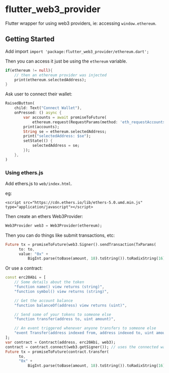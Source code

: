 # flutter_web3_provider

Flutter wrapper for using web3 providers, ie: accessing `window.ethereum`.

## Getting Started

Add import `import 'package:flutter_web3_provider/ethereum.dart';`

Then you can access it just be using the `ethereum` variable.

```dart
if(ethereum != null){
    // then an ethereum provider was injected
    print(ethereum.selectedAddress);
}
```

Ask user to connect their wallet:

```dart
RaisedButton(
    child: Text("Connect Wallet"),
    onPressed: () async {
        var accounts = await promiseToFuture(
            ethereum.request(RequestParams(method: 'eth_requestAccounts')));
        print(accounts);
        String se = ethereum.selectedAddress;
        print("selectedAddress: $se");
        setState(() {
            selectedAddress = se;
        });
    },
)
```

### Using ethers.js

Add ethers.js to `web/index.html`.

eg: 

```
<script src="https://cdn.ethers.io/lib/ethers-5.0.umd.min.js" type="application/javascript"></script>
```

Then create an ethers Web3Provider:

```dart
Web3Provider web3 = Web3Provider(ethereum);
```

Then you can do things like submit transactions, etc:

```dart
Future tx = promiseToFuture(web3.Signer().sendTransaction(TxParams(
      to: to,
      value: "0x" +
          BigInt.parse(toBase(amount, 18).toString()).toRadixString(16))));
```

Or use a contract:

```dart
const erc20Abi = [
    // Some details about the token
    "function name() view returns (string)",
    "function symbol() view returns (string)",

    // Get the account balance
    "function balanceOf(address) view returns (uint)",

    // Send some of your tokens to someone else
    "function transfer(address to, uint amount)",

    // An event triggered whenever anyone transfers to someone else
    "event Transfer(address indexed from, address indexed to, uint amount)"
];
var contract = Contract(address, erc20Abi, web3);
contract = contract.connect(web3.getSigner()); // uses the connected wallet as signer
Future tx = promiseToFuture(contract.transfer(
      to,
      "0x" +
          BigInt.parse(toBase(amount, 18).toString()).toRadixString(16)));
```
